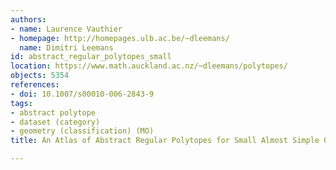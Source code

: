 ```yaml
---
authors:
- name: Laurence Vauthier
- homepage: http://homepages.ulb.ac.be/~dleemans/
  name: Dimitri Leemans
id: abstract_regular_polytopes_small
location: https://www.math.auckland.ac.nz/~dleemans/polytopes/
objects: 5354
references:
- doi: 10.1007/s00010-006-2843-9
tags:
- abstract polytope
- dataset (category)
- geometry (classification) (MO)
title: An Atlas of Abstract Regular Polytopes for Small Almost Simple Groups

---
```


